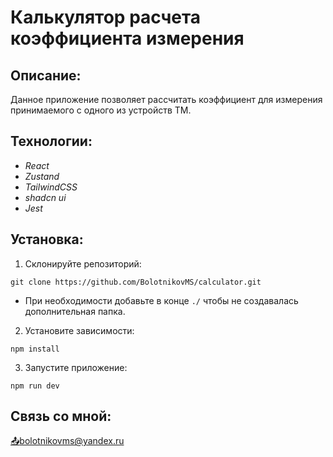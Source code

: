 # Калькулятор расчета коэффициента измерения 

## Описание: 

Данное приложение позволяет рассчитать коэффициент для измерения принимаемого с одного из устройств ТМ.

## Технологии: 

- *React*
- *Zustand*
- *TailwindCSS*
- *shadcn ui*
- *Jest*

## Установка: 

1. Склонируйте репозиторий:
```
git clone https://github.com/BolotnikovMS/calculator.git
```
  - При необходимости добавьте в конце `./` чтобы не создавалась дополнительная папка.
2. Установите зависимости:
```
npm install
```
3. Запустите приложение:
```
npm run dev
```

## Связь со мной: 

[📤bolotnikovms@yandex.ru](mailto:bolotnikovms@yandex.ru)
